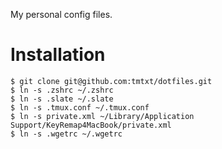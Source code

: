 My personal config files.

# Installation

```console
$ git clone git@github.com:tmtxt/dotfiles.git
$ ln -s .zshrc ~/.zshrc
$ ln -s .slate ~/.slate
$ ln -s .tmux.conf ~/.tmux.conf
$ ln -s private.xml ~/Library/Application Support/KeyRemap4MacBook/private.xml
$ ln -s .wgetrc ~/.wgetrc
```
